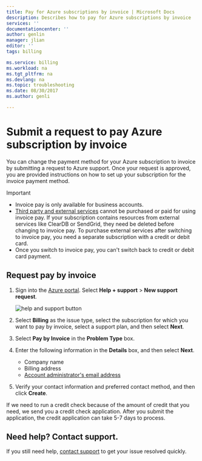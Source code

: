 ```yaml
---
title: Pay for Azure subscriptions by invoice | Microsoft Docs
description: Describes how to pay for Azure subscriptions by invoice
services: ''
documentationcenter: ''
author: genlin
manager: jlian
editor: ''
tags: billing

ms.service: billing
ms.workload: na
ms.tgt_pltfrm: na
ms.devlang: na
ms.topic: troubleshooting
ms.date: 08/30/2017
ms.author: genli

---
```

# Submit a request to pay Azure subscription by invoice

You can change the payment method for your Azure subscription to invoice by submitting a request to Azure support. Once your request is approved, you are provided instructions on how to set up your subscription for the invoice payment method.

> [!IMPORTANT]
> * Invoice pay is only available for business accounts.
> * [Third party and external services](billing-understand-your-azure-marketplace-charges.md) cannot be purchased or paid for using invoice pay. If your subscription contains resources from external services like ClearDB or SendGrid, they need be deleted before changing to invoice pay. To purchase external services after switching to invoice pay, you need a separate subscription with a credit or debit card.
> * Once you switch to invoice pay, you can't switch back to credit or debit card payment.

## Request pay by invoice

1. Sign into the [Azure portal](https://portal.azure.com/). Select **Help + support** > **New support request**.

    ![help and support button](./media/billing-how-to-pay-by-invoice/helpandsupport.png)

1. Select **Billing** as the issue type, select the subscription for which you want to pay by invoice, select a support plan, and then select **Next**.

1. Select **Pay by Invoice** in the **Problem Type** box.

1. Enter the following information in the **Details** box, and then select **Next**.

    * Company name
    * Billing address
    * [Account administrator's email address](billing-add-change-azure-subscription-administrator.md#check-the-account-administrator-of-the-subscription)

1. Verify your contact information and preferred contact method, and then click **Create**.

If we need to run a credit check because of the amount of credit that you need, we send you a credit check application. After you submit the application, the credit application can take 5-7 days to process.

## Need help? Contact support.

If you still need help, [contact support](https://portal.azure.com/?#blade/Microsoft_Azure_Support/HelpAndSupportBlade) to get your issue resolved quickly.